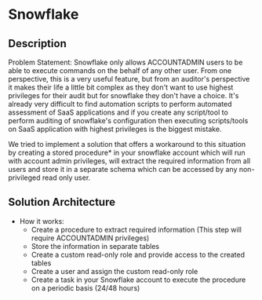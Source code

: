 # Snowflake

## Description

Problem Statement: Snowflake only allows ACCOUNTADMIN users to be able to execute commands on the behalf of any other user. From one perspective, this is a very useful feature, but from an auditor's perspective it makes their life a little bit complex as they don't want to use highest privileges for their audit but for snowflake they don't have a choice. It's already very difficult to find automation scripts to perform automated assessment of SaaS applications and if you create any script/tool to perform auditing of snowflake's configuration then executing scripts/tools on SaaS application with highest privileges is the biggest mistake.

We tried to implement a solution that offers a workaround to this situation by creating a stored procedure* in your snowflake account which will run with account admin privileges, will extract the required information from all users and store it in a separate schema which can be accessed by any non-privileged read only user.

## Solution Architecture

- How it works:
  - Create a procedure to extract required information (This step will require ACCOUNTADMIN privileges)
  - Store the information in separate tables
  - Create a custom read-only role and provide access to the created tables
  - Create a user and assign the custom read-only role
  - Create a task in your Snowflake account to execute the procedure on a periodic basis (24/48 hours)

